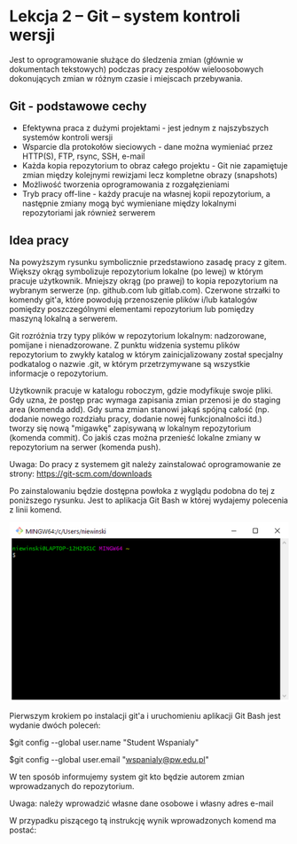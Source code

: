 # Lekcja 2 – Git – system kontroli wersji

Jest to oprogramowanie służące do śledzenia zmian (głównie w dokumentach tekstowych) podczas pracy zespołów wieloosobowych dokonujących zmian w różnym czasie i miejscach przebywania.

## Git - podstawowe cechy

- Efektywna praca z dużymi projektami - jest jednym z najszybszych systemów kontroli wersji
- Wsparcie dla protokołów sieciowych - dane można wymieniać przez HTTP(S), FTP, rsync, SSH, e-mail
- Każda kopia repozytorium to obraz całego projektu - Git nie zapamiętuje zmian między kolejnymi rewizjami lecz kompletne obrazy (snapshots)
- Możliwość tworzenia oprogramowania z rozgałęzieniami
- Tryb pracy off-line - każdy pracuje na własnej kopii repozytorium, a następnie zmiany mogą być wymieniane między lokalnymi repozytoriami jak również serwerem

## Idea pracy

Na powyższym rysunku symbolicznie przedstawiono zasadę pracy z gitem. Większy okrąg symbolizuje repozytorium lokalne (po lewej) w którym pracuje użytkownik. Mniejszy okrąg (po prawej) to kopia repozytorium na wybranym serwerze (np. github.com lub gitlab.com). Czerwone strzałki to komendy git'a, które powodują przenoszenie plików i/lub katalogów pomiędzy poszczególnymi elementami repozytorium lub pomiędzy maszyną lokalną a serwerem.

Git rozróżnia trzy typy plików w repozytorium lokalnym: nadzorowane, pomijane i nienadzorowane. Z punktu widzenia systemu plików repozytorium to zwykły katalog w którym zainicjalizowany został specjalny podkatalog o nazwie .git, w którym przetrzymywane są wszystkie informacje o repozytorium.

Użytkownik pracuje w katalogu roboczym, gdzie modyfikuje swoje pliki. Gdy uzna, że postęp prac wymaga zapisania zmian przenosi je do staging area (komenda add). Gdy suma zmian stanowi jakąś spójną całość (np. dodanie nowego rozdziału pracy, dodanie nowej funkcjonalności itd.) tworzy się nową "migawkę" zapisywaną w lokalnym repozytorium (komenda commit). Co jakiś czas można przenieść lokalne zmiany w repozytorium na serwer (komenda push).

Uwaga: Do pracy z systemem git należy zainstalować oprogramowanie ze strony:
https://git-scm.com/downloads

Po zainstalowaniu będzie dostępna powłoka z wyglądu podobna do tej z poniższego rysunku. Jest to aplikacja Git Bash w której wydajemy polecenia z linii komend.

![](zdj1.png)

Pierwszym krokiem po instalacji git'a i uruchomieniu aplikacji Git Bash jest wydanie dwóch poleceń:

$git config --global user.name "Student Wspanialy"

$git config --global user.email "wspanialy@pw.edu.pl"

W ten sposób informujemy system git kto będzie autorem zmian wprowadzanych do repozytorium.

Uwaga: należy wprowadzić własne dane osobowe i własny adres e-mail

W przypadku piszącego tą instrukcję wynik wprowadzonych komend ma postać:

